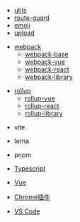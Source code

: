 <!-- nomi多包库 -->
- [utils](/article/utils/)
- [route-guard]()
- [emoji](/article/emoji/)
- [upload](/article/upload/)

<!-- webpack相关 -->
- [webpack](/article/webpack)
  - [webpack-base]()
  - [webpack-vue]()
  - [webpack-react]()
  - [webpack-library]()

<!-- rollup相关 -->
- [rollup](/article/rollup)
  - [rollup-vue]()
  - [rollup-react]()
  - [rollup-library]()

<!-- vite相关 -->
- vite

<!-- lerna -->
- lerna

<!-- pnpm相关 -->
- pnpm

<!-- typescript相关 -->
- [Typescript](/article/typescript)

<!-- vue相关 -->
- [Vue](/article/vue)

<!-- chrome相关 -->
- [Chrome插件](/article/chrome)

<!-- vscode相关 -->
- [VS Code](/article/vscode)

